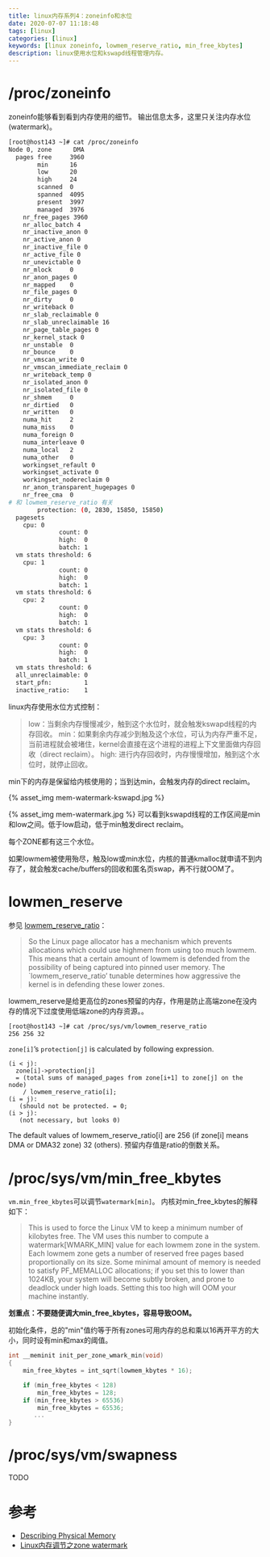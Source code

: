 ```yaml
---
title: linux内存系列4：zoneinfo和水位
date: 2020-07-07 11:18:48
tags: [linux]
categories: [linux]
keywords: [linux zoneinfo, lowmem_reserve_ratio, min_free_kbytes]
description: linux使用水位和kswapd线程管理内存。
---
```


# /proc/zoneinfo

zoneinfo能够看到看到内存使用的细节。
输出信息太多，这里只关注内存水位(watermark)。
<!-- more -->
```sh
[root@host143 ~]# cat /proc/zoneinfo
Node 0, zone      DMA
  pages free     3960
        min      16
        low      20
        high     24
        scanned  0
        spanned  4095
        present  3997
        managed  3976
    nr_free_pages 3960
    nr_alloc_batch 4
    nr_inactive_anon 0
    nr_active_anon 0
    nr_inactive_file 0
    nr_active_file 0
    nr_unevictable 0
    nr_mlock     0
    nr_anon_pages 0
    nr_mapped    0
    nr_file_pages 0
    nr_dirty     0
    nr_writeback 0
    nr_slab_reclaimable 0
    nr_slab_unreclaimable 16
    nr_page_table_pages 0
    nr_kernel_stack 0
    nr_unstable  0
    nr_bounce    0
    nr_vmscan_write 0
    nr_vmscan_immediate_reclaim 0
    nr_writeback_temp 0
    nr_isolated_anon 0
    nr_isolated_file 0
    nr_shmem     0
    nr_dirtied   0
    nr_written   0
    numa_hit     2
    numa_miss    0
    numa_foreign 0
    numa_interleave 0
    numa_local   2
    numa_other   0
    workingset_refault 0
    workingset_activate 0
    workingset_nodereclaim 0
    nr_anon_transparent_hugepages 0
    nr_free_cma  0
# 和 lowmem_reserve_ratio 有关
        protection: (0, 2830, 15850, 15850)
  pagesets
    cpu: 0
              count: 0
              high:  0
              batch: 1
  vm stats threshold: 6
    cpu: 1
              count: 0
              high:  0
              batch: 1
  vm stats threshold: 6
    cpu: 2
              count: 0
              high:  0
              batch: 1
  vm stats threshold: 6
    cpu: 3
              count: 0
              high:  0
              batch: 1
  vm stats threshold: 6
  all_unreclaimable: 0
  start_pfn:         1
  inactive_ratio:    1

```

linux内存使用水位方式控制：
>low：当剩余内存慢慢减少，触到这个水位时，就会触发kswapd线程的内存回收。
>min：如果剩余内存减少到触及这个水位，可认为内存严重不足，当前进程就会被堵住，kernel会直接在这个进程的进程上下文里面做内存回收（direct reclaim）。
>high: 进行内存回收时，内存慢慢增加，触到这个水位时，就停止回收。

min下的内存是保留给内核使用的；当到达min，会触发内存的direct reclaim。

{% asset_img mem-watermark-kswapd.jpg %}

{% asset_img mem-watermark.jpg %}
可以看到kswapd线程的工作区间是min和low之间。低于low启动，低于min触发direct reclaim。

每个ZONE都有这三个水位。

如果lowmem被使用殆尽，触及low或min水位，内核的普通kmalloc就申请不到内存了，就会触发cache/buffers的回收和匿名页swap，再不行就OOM了。


# lowmen_reserve


参见 [lowmem_reserve_ratio](https://sysctl-explorer.net/vm/lowmem_reserve_ratio)：
>So the Linux page allocator has a mechanism which prevents allocations which could use highmem from using too much lowmem. This means that a certain amount of lowmem is defended from the possibility of being captured into pinned user memory.
>The `lowmem_reserve_ratio’ tunable determines how aggressive the kernel is in defending these lower zones.

lowmem_reserve是给更高位的zones预留的内存，作用是防止高端zone在没内存的情况下过度使用低端zone的内存资源。。

```sh
[root@host143 ~]# cat /proc/sys/vm/lowmem_reserve_ratio
256	256	32
```

`zone[i]`’s `protection[j]` is calculated by following expression.
```
(i < j):
  zone[i]->protection[j]
  = (total sums of managed_pages from zone[i+1] to zone[j] on the node)
    / lowmem_reserve_ratio[i];
(i = j):
   (should not be protected. = 0;
(i > j):
   (not necessary, but looks 0)
```
The default values of lowmem_reserve_ratio[i] are 256 (if zone[i] means DMA or DMA32 zone) 32 (others). 
预留内存值是ratio的倒数关系。


# /proc/sys/vm/min_free_kbytes

`vm.min_free_kbytes`可以调节`watermark[min]`。
内核对min_free_kbytes的解释如下：
>This is used to force the Linux VM to keep a minimum number of kilobytes free. The VM uses this number to compute a watermark[WMARK_MIN] value for each lowmem zone in the system. Each lowmem zone gets a number of reserved free pages based proportionally on its size.
>Some minimal amount of memory is needed to satisfy PF_MEMALLOC allocations; if you set this to lower than 1024KB, your system will become subtly broken, and prone to deadlock under high loads.
>Setting this too high will OOM your machine instantly.

**划重点：不要随便调大min_free_kbytes，容易导致OOM。**

初始化条件，总的"min"值约等于所有zones可用内存的总和乘以16再开平方的大小，同时设有min和max的阈值。
```cpp
int __meminit init_per_zone_wmark_min(void)
{
	min_free_kbytes = int_sqrt(lowmem_kbytes * 16);

	if (min_free_kbytes < 128)
	    min_free_kbytes = 128;
	if (min_free_kbytes > 65536)
	    min_free_kbytes = 65536;
       ...
}
```

# /proc/sys/vm/swapness

TODO

# 参考

- [Describing Physical Memory](https://www.kernel.org/doc/gorman/html/understand/understand005.html)
- [Linux内存调节之zone watermark](https://zhuanlan.zhihu.com/p/73539328)


